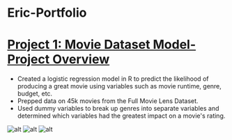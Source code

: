 # Eric-Portfolio

# [Project 1: Movie Dataset Model- Project Overview](https://github.com/edonnally/Movie-Data-Analysis)
* Created a logistic regression model in R to predict the likelihood of producing a great movie using variables such as movie runtime, genre, budget, etc.
* Prepped data on 45k movies from the Full Movie Lens Dataset.
* Used dummy variables to break up genres into separate variables and determined which variables had the greatest impact on a movie's rating.

![alt](https://github.com/edonnally/Portfolio/blob/main/Images/Count%20of%20Movies%20by%20Genre.PNG)
![alt](https://github.com/edonnally/Portfolio/blob/main/Images/Coefficient%20Table.PNG)
![alt](https://github.com/edonnally/Portfolio/blob/main/Images/MarginalEffects.PNG)
